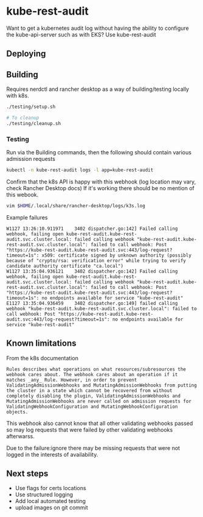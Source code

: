 # kube-rest-audit
Want to get a kubernetes audit log without having the ability to configure the kube-api-server such as with EKS?
Use kube-rest-audit

## Deploying

## Building
Requires nerdctl and rancher desktop as a way of building/testing locally with k8s.

```bash
./testing/setup.sh

# To cleanup
./testing/cleanup.sh
```

### Testing
Run via the Building commands, then the following should contain various admission requests

```bash
kubectl -n kube-rest-audit logs -l app=kube-rest-audit 
```

Confirm that the k8s API is happy with this webhook (log location may vary, check Rancher Desktop docs)
If it's working there should be no mention of this webook.

```bash
vim $HOME/.local/share/rancher-desktop/logs/k3s.log
```

Example failures

```
W1127 13:26:10.911971    3402 dispatcher.go:142] Failed calling webhook, failing open kube-rest-audit.kube-rest-audit.svc.cluster.local: failed calling webhook "kube-rest-audit.kube-rest-audit.svc.cluster.local": failed to call webhook: Post "https://kube-rest-audit.kube-rest-audit.svc:443/log-request?timeout=1s": x509: certificate signed by unknown authority (possibly because of "crypto/rsa: verification error" while trying to verify candidate authority certificate "ca.local")
W1127 13:35:04.936121    3402 dispatcher.go:142] Failed calling webhook, failing open kube-rest-audit.kube-rest-audit.svc.cluster.local: failed calling webhook "kube-rest-audit.kube-rest-audit.svc.cluster.local": failed to call webhook: Post "https://kube-rest-audit.kube-rest-audit.svc:443/log-request?timeout=1s": no endpoints available for service "kube-rest-audit"
E1127 13:35:04.936459    3402 dispatcher.go:149] failed calling webhook "kube-rest-audit.kube-rest-audit.svc.cluster.local": failed to call webhook: Post "https://kube-rest-audit.kube-rest-audit.svc:443/log-request?timeout=1s": no endpoints available for service "kube-rest-audit"

```

## Known limitations
From the k8s documentation

```text
Rules describes what operations on what resources/subresources the webhook cares about. The webhook cares about an operation if it matches _any_ Rule. However, in order to prevent ValidatingAdmissionWebhooks and MutatingAdmissionWebhooks from putting the cluster in a state which cannot be recovered from without completely disabling the plugin, ValidatingAdmissionWebhooks and MutatingAdmissionWebhooks are never called on admission requests for ValidatingWebhookConfiguration and MutatingWebhookConfiguration objects.
```

This webhook also cannot know that all other validating webhooks passed so may log requests that were failed by other validating webhooks afterwarss.

Due to the failure:ignore there may be missing requests that were not logged in the interests of availability.



## Next steps
* Use flags for certs locations
* Use structured logging
* Add local automated testing
* upload images on git commit
